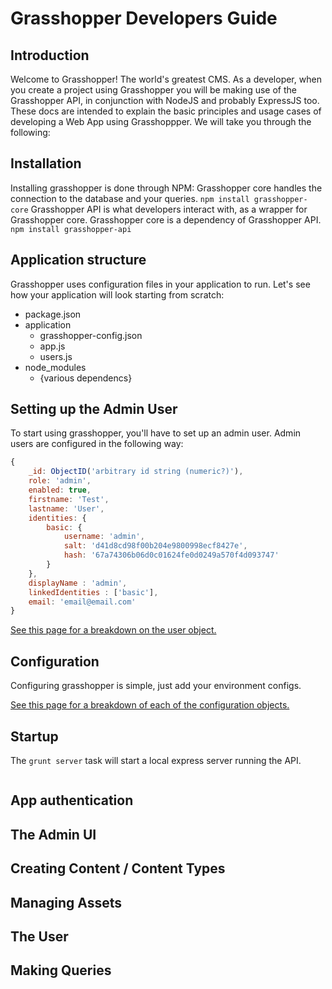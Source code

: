 # Grasshopper Developers Guide

## Introduction
Welcome to Grasshopper! The world's greatest CMS.  As a developer, when you create a project using Grasshopper you will be making use of the Grasshopper API, in conjunction with NodeJS and probably ExpressJS too.  These docs are intended to explain the basic principles and usage cases of developing a Web App using Grasshoppper.
We will take you through the following:

## Installation
Installing grasshopper is done through NPM: 
Grasshopper core handles the connection to the database and your queries.
`npm install grasshopper-core`
Grasshopper API is what developers interact with, as a wrapper for Grasshopper core. Grasshopper core is a dependency of Grasshopper API.
`npm install grasshopper-api`

## Application structure
Grasshopper uses configuration files in your application to run. Let's see how your application will look starting from scratch:

 * package.json
 * application
     * grasshopper-config.json
     * app.js
     * users.js
 * node_modules
     * {various dependencs}

## Setting up the Admin User
To start using grasshopper, you'll have to set up an admin user. Admin users are configured in the following way:
```javascript
{
    _id: ObjectID('arbitrary id string (numeric?)'),
    role: 'admin',
    enabled: true,
    firstname: 'Test',
    lastname: 'User',
    identities: {
        basic: {
            username: 'admin',
            salt: 'd41d8cd98f00b204e9800998ecf8427e',
            hash: '67a74306b06d0c01624fe0d0249a570f4d093747'
        }
    },
    displayName : 'admin',
    linkedIdentities : ['basic'],
    email: 'email@email.com'
}
```
[See this page for a breakdown on the user object.](http://solid-interactive.github.io/grasshopper-core-nodejs/documentation.html#users)

## Configuration
Configuring grasshopper is simple, just add your environment configs.

[See this page for a breakdown of each of the configuration objects.](http://solid-interactive.github.io/grasshopper-core-nodejs/documentation.html#projectconfiguration)

## Startup
The `grunt server` task will start a local express server running the API.

```javascript

```

## App authentication
## The Admin UI
## Creating Content / Content Types
## Managing Assets
## The User
## Making Queries
